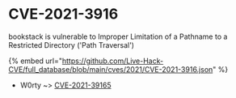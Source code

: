 # CVE-2021-3916

bookstack is vulnerable to Improper Limitation of a Pathname to a Restricted Directory ('Path Traversal')

{% embed url="https://github.com/Live-Hack-CVE/full_database/blob/main/cves/2021/CVE-2021-3916.json" %}


* W0rty ~> [CVE-2021-39165](https://zeste.alice-snow.ru/2021/database/cve-2021-3916/cve-2021-39165-w0rty)